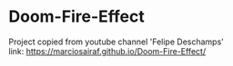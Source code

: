 # Doom-Fire-Effect
Project copied from youtube channel 'Felipe Deschamps'</br>
link: https://marciosairaf.github.io/Doom-Fire-Effect/
